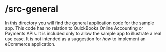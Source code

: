 /src-general
====

In this directory you will find the general application code for the sample app. This code has no relation to QuickBooks Online Accounting or Payments APIs. It is included only to allow the sample app to illustrate a real use case. It is not intended as a suggestion for _how_ to implement an eCommerce application.